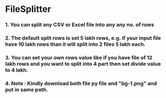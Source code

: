 # FileSplitter

### 1. You can split any CSV or Excel file into any any no. of rows
### 2. The default split rows is set 5 lakh rows, e.g. if your input file have 10 lakh rows than it will split into 2 files 5 lakh each.
### 3. You can set your own rows value like if you have file of 12 lakh rows and you want to split into 4 part then set divide value to 4 lakh.
### 4. Note : Kindly download both file py file and "bg-1.png" and put in same path.
